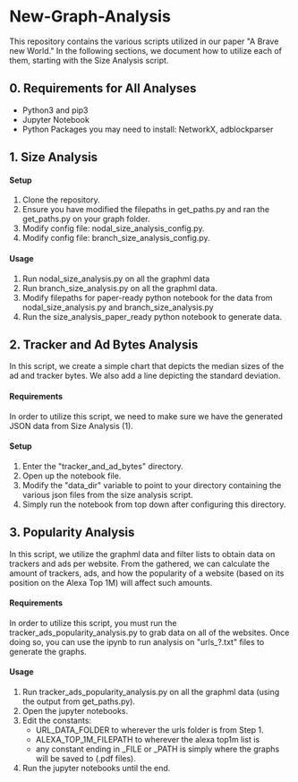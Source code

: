 # New-Graph-Analysis

This repository contains the various scripts utilized in our paper
"A Brave new World." In the following sections, we document how
to utilize each of them, starting with the Size Analysis script.

## 0. Requirements for All Analyses
- Python3 and pip3
- Jupyter Notebook
- Python Packages you may need to install: NetworkX, adblockparser

## 1. Size Analysis

#### Setup
1. Clone the repository.
2. Ensure you have modified the filepaths in get_paths.py and ran the get_paths.py on your graph folder.
3. Modify config file: nodal_size_analysis_config.py.
4. Modify config file: branch_size_analysis_config.py.

#### Usage

1. Run nodal_size_analysis.py on all the graphml data
2. Run branch_size_analysis.py on all the graphml data.
3. Modify filepaths for paper-ready python notebook for the data from 
    nodal_size_analysis.py and branch_size_analysis.py
4. Run the size_analysis_paper_ready python notebook to generate data.

## 2. Tracker and Ad Bytes Analysis
In this script, we create a simple chart that depicts the median sizes
of the ad and tracker bytes. We also add a line depicting the standard deviation.

#### Requirements
In order to utilize this script, we need to make sure we have the generated JSON
data from Size Analysis (1).

#### Setup
1. Enter the "tracker_and_ad_bytes" directory.
2. Open up the notebook file.
3. Modify the "data_dir" variable to point to your directory containing the various json files from
the size analysis script.
4. Simply run the notebook from top down after configuring this directory.


## 3. Popularity Analysis
In this script, we utilize the graphml data and filter lists to obtain data on trackers and ads
per website. From the gathered, we can calculate the amount of trackers, ads, and how the popularity of a 
website (based on its position on the Alexa Top 1M) will affect such amounts. 

#### Requirements
In order to utilize this script, you must run the tracker_ads_popularity_analysis.py to grab data on all
of the websites. Once doing so, you can use the ipynb to run analysis on "urls_?.txt" files to generate the
graphs.

#### Usage

1. Run tracker_ads_popularity_analysis.py on all the graphml data (using the output from get_paths.py).
2. Open the jupyter notebooks.
3. Edit the constants: 
    - URL_DATA_FOLDER to wherever the urls folder is from Step 1.
    - ALEXA_TOP_1M_FILEPATH to wherever the alexa top1m list is
    - any constant ending in _FILE or _PATH is simply where the graphs will be saved to (.pdf files).
4. Run the jupyter notebooks until the end.


